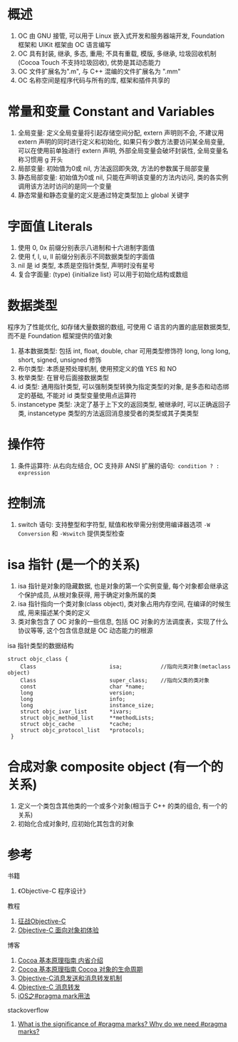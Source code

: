 # 概述

1. OC 由 GNU 接管, 可以用于 Linux 嵌入式开发和服务器端开发, Foundation 框架和 UIKit 框架由 OC 语言编写
2. OC 具有封装, 继承, 多态, 重用; 不具有重载, 模版, 多继承, 垃圾回收机制(Cocoa Touch 不支持垃圾回收), 优势是其动态能力
3. OC 文件扩展名为".m", 与 C++ 混编的文件扩展名为 ".mm"
4. OC 名称空间是程序代码与所有的库, 框架和插件共享的

# 常量和变量 Constant and Variables

1. 全局变量: 定义全局变量将引起存储空间分配, extern 声明则不会, 不建议用 extern 声明的同时进行定义和初始化, 如果只有少数方法要访问某全局变量, 可以在使用前单独进行 extern 声明, 外部全局变量会破坏封装性, 全局变量名称习惯用 g 开头
2. 局部变量: 初始值为0或 nil, 方法返回即失效, 方法的参数属于局部变量
3. 静态局部变量: 初始值为0或 nil, 只能在声明该变量的方法内访问, 类的各实例调用该方法时访问的是同一个变量
4. 静态常量和静态变量的定义是通过特定类型加上 global 关键字

# 字面值 Literals

1. 使用 0, 0x 前缀分别表示八进制和十六进制字面值
2. 使用 f, l, u, ll 前缀分别表示不同数据类型的字面值
3. nil 是 id 类型, 本质是空指针类型, 声明时没有星号
4. 复合字面量: (type) {initialize list} 可以用于初始化结构或数组

# 数据类型

程序为了性能优化, 如存储大量数据的数组, 可使用 C 语言的内置的底层数据类型, 而不是 Foundation 框架提供的值对象

1. 基本数据类型: 包括 int, float, double, char 可用类型修饰符 long, long long, short, signed, unsigned 修饰
2. 布尔类型: 本质是预处理机制, 使用预定义的值 YES 和 NO
3. 枚举类型: 在冒号后面接数据类型
4. id 类型: 通用指针类型, 可以强制类型转换为指定类型的对象, 是多态和动态绑定的基础, 不能对 id 类型变量使用点运算符
5. instancetype 类型: 决定了基于上下文的返回类型, 被继承时, 可以正确返回子类, instancetype 类型的方法返回消息接受者的类型或其子类类型

# 操作符

1. 条件运算符: 从右向左结合, OC 支持非 ANSI 扩展的语句:` condition ? : expression`

# 控制流

1. switch 语句: 支持整型和字符型, 赋值和枚举需分别使用编译器选项 `-W Conversion` 和 `-Wswitch` 提供类型检查

# isa 指针 (是一个的关系)

1. isa 指针是对象的隐藏数据, 也是对象的第一个实例变量, 每个对象都会继承这个保护成员, 从根对象获得, 用于确定对象所属的类
2. isa 指针指向一个类对象(class object), 类对象占用内存空间, 在编译的时候生成, 用来描述某个类的定义
3. 类对象包含了 OC 对象的一些信息, 包括 OC 对象的方法调度表，实现了什么协议等等, 这个包含信息就是 OC 动态能力的根源

isa 指针类型的数据结构

```
struct objc_class {
    Class						isa;			//指向元类对象(metaclass object)
    Class						super_class;	//指向父类的类对象
    const						char *name;
    long						version;
    long						info;
    long						instance_size;
    struct objc_ivar_list		*ivars;
    struct objc_method_list		**methodLists;
    struct objc_cache			*cache;
    struct objc_protocol_list	*protocols;
 }
 ```

# 合成对象 composite object (有一个的关系)

1. 定义一个类包含其他类的一个或多个对象(相当于 C++ 的类的组合, 有一个的关系)
2. 初始化合成对象时, 应初始化其包含的对象

# 参考

书籍

1. 《Objective-C 程序设计》

教程

1. [征战Objective-C](http://www.imooc.com/learn/218)
2. [Objective-C 面向对象初体验](http://www.imooc.com/learn/373)

博客

1. [Cocoa 基本原理指南 内省介绍](http://mobile.51cto.com/iphone-274246.htm)
2. [Cocoa 基本原理指南 Cocoa 对象的生命周期](http://mobile.51cto.com/iphone-274253.htm)
3. [Objective-C消息发送和消息转发机制](http://www.jianshu.com/p/01a19c64499c#)
4. [Objective-C 消息转发](http://blog.csdn.net/c395565746c/article/details/8507008)
5. [iOS之#pragma mark用法](https://my.oschina.net/u/615517/blog/90282)

stackoverflow

1. [What is the significance of #pragma marks? Why do we need #pragma marks?](http://stackoverflow.com/questions/6853821/what-is-the-significance-of-pragma-marks-why-do-we-need-pragma-marks)
